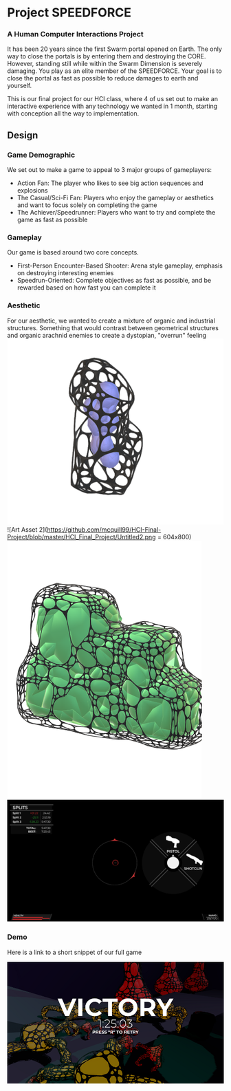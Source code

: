 # Project SPEEDFORCE
### A Human Computer Interactions Project

It has been 20 years since the first Swarm portal opened on Earth. The only way to close the portals is by entering them and destroying the CORE. 
However, standing still while within the Swarm Dimension is severely damaging. You play as an elite member of the SPEEDFORCE. 
Your goal is to close the portal as fast as possible to reduce damages to earth and yourself.

This is our final project for our HCI class, where 4 of us set out to make an interactive experience with any technology we wanted in 1 month, starting with conception all the way to implementation.

## Design

### Game Demographic
We set out to make a game to appeal to 3 major groups of gameplayers:
- Action Fan: The player who likes to see big action sequences and explosions
- The Casual/Sci-Fi Fan: Players who enjoy the gameplay or aesthetics and want to focus solely on completing the game
- The Achiever/Speedrunner: Players who want to try and complete the game as fast as possible

### Gameplay
Our game is based around two core concepts.
- First-Person Encounter-Based Shooter: Arena style gameplay, emphasis on destroying interesting enemies
- Speedrun-Oriented: Complete objectives as fast as possible, and be rewarded based on how fast you can complete it

### Aesthetic

For our aesthetic, we wanted to create a mixture of organic and industrial structures. Something that would contrast between geometrical structures and organic arachnid enemies to create a dystopian, "overrun" feeling
![Art Asset 1](https://github.com/mcquill99/HCI-Final-Project/blob/master/HCI_Final_Project/unnamed.png) ![Art Asset 2](https://github.com/mcquill99/HCI-Final-Project/blob/master/HCI_Final_Project/Untitled2.png = 604x800)
<img src="https://github.com/mcquill99/HCI-Final-Project/blob/master/HCI_Final_Project/Untitled2.png" width="453" height="600">
![UI Example](https://github.com/mcquill99/HCI-Final-Project/blob/master/HCI_Final_Project/HCI_UI_Reference_black.png)

### Demo
Here is a link to a short snippet of our full game

[![Here is our gameplay](https://github.com/mcquill99/HCI-Final-Project/blob/master/HCI_Final_Project/victory.png)](https://drive.google.com/file/d/1LVDKKtnPTvyxMBapPaSwWIGdKhGRWlRD/view)
